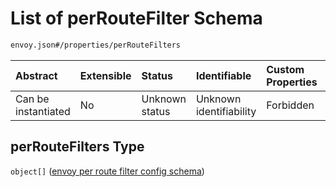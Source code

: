 # List of perRouteFilter Schema

```txt
envoy.json#/properties/perRouteFilters
```



| Abstract            | Extensible | Status         | Identifiable            | Custom Properties | Additional Properties | Access Restrictions | Defined In                                               |
| :------------------ | :--------- | :------------- | :---------------------- | :---------------- | :-------------------- | :------------------ | :------------------------------------------------------- |
| Can be instantiated | No         | Unknown status | Unknown identifiability | Forbidden         | Allowed               | none                | [envoy.json\*](../out/envoy.json "open original schema") |

## perRouteFilters Type

`object[]` ([envoy per route filter config schema](envoy-properties-list-of-perroutefilter-envoy-per-route-filter-config-schema.md))
